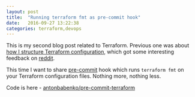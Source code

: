 ```yaml
---
layout: post
title:  "Running terraform fmt as pre-commit hook"
date:   2016-09-27 13:22:38
categories: terraform,devops
---
```


This is my second blog post related to Terraform. Previous one was about [how I structure Terraform configuration], which got some interesting feedback on [reddit].

This time I want to share [pre-commit] hook which runs `terraform fmt` on your Terraform configuration files. Nothing more, nothing less.

Code is here - [antonbabenko/pre-commit-terraform]


[pre-commit]:                              http://pre-commit.com/
[antonbabenko/pre-commit-terraform]:       https://github.com/antonbabenko/pre-commit-terraform
[how I structure Terraform configuration]: http://www.antonbabenko.com/2016/09/21/how-i-structure-terraform-configurations.html
[reddit]:                                  https://www.reddit.com/r/devops/comments/53sijz/how_do_you_structure_terraform_configurations/